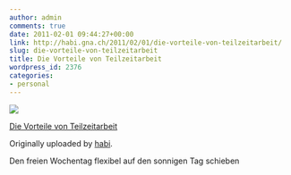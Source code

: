 ```yaml
---
author: admin
comments: true
date: 2011-02-01 09:44:27+00:00
link: http://habi.gna.ch/2011/02/01/die-vorteile-von-teilzeitarbeit/
slug: die-vorteile-von-teilzeitarbeit
title: Die Vorteile von Teilzeitarbeit
wordpress_id: 2376
categories:
- personal
---
```



 [![](http://farm6.static.flickr.com/5172/5406738863_81e273b515_m.jpg)](http://www.flickr.com/photos/habi/5406738863/)
   

 
  [Die Vorteile von Teilzeitarbeit](http://www.flickr.com/photos/habi/5406738863/)
    

  Originally uploaded by [habi](http://www.flickr.com/people/habi/).
 



Den freien Wochentag flexibel auf den sonnigen Tag schieben
  

